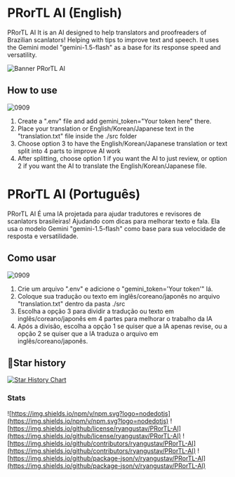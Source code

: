 # PRorTL AI (English)

PRorTL AI It is an AI designed to help translators and proofreaders of Brazilian scanlators! Helping with tips to improve text and speech. It uses the Gemini model "gemini-1.5-flash" as a base for its response speed and versatility.

![Banner PRorTL AI](https://github.com/user-attachments/assets/d4e333bc-39f6-4ac9-9f6c-457f4ab26588)

## How to use

![0909](https://github.com/user-attachments/assets/f09c517e-b827-47cc-840e-f99539af1ace)


1. Create a ".env" file and add gemini_token="Your token here" there.
2. Place your translation or English/Korean/Japanese text in the "translation.txt" file inside the ./src folder
3. Choose option 3 to have the English/Korean/Japanese translation or text split into 4 parts to improve AI work
4. After splitting, choose option 1 if you want the AI ​​to just review, or option 2 if you want the AI ​​to translate the English/Korean/Japanese file.

# PRorTL AI (Português)

PRorTL AI É uma IA projetada para ajudar tradutores e revisores de scanlators brasileiras! Ajudando com dicas para melhorar texto e fala. Ela usa o modelo Gemini "gemini-1.5-flash" como base para sua velocidade de resposta e versatilidade.

## Como usar

![0909](https://github.com/user-attachments/assets/f09c517e-b827-47cc-840e-f99539af1ace)

1. Crie um arquivo ".env" e adicione o "gemini_token='Your token'" lá.
2. Coloque sua tradução ou texto em inglês/coreano/japonês no arquivo "translation.txt" dentro da pasta ./src
3. Escolha a opção 3 para dividir a tradução ou texto em inglês/coreano/japonês em 4 partes para melhorar o trabalho da IA
4. Após a divisão, escolha a opção 1 se quiser que a IA apenas revise, ou a opção 2 se quiser que a IA traduza o arquivo em inglês/coreano/japonês.


## 🌟Star history

[![Star History Chart](https://api.star-history.com/svg?repos=ryangustav/PRorTL-AI&type=Date)](https://star-history.com/#ryangustav/PRorTL-AI&Date)


### Stats

![https://img.shields.io/npm/v/npm.svg?logo=nodedotjs](https://img.shields.io/npm/v/npm.svg?logo=nodedotjs) 
![https://img.shields.io/github/license/ryangustav/PRorTL-AI](https://img.shields.io/github/license/ryangustav/PRorTL-AI)
![https://img.shields.io/github/contributors/ryangustav/PRorTL-AI](https://img.shields.io/github/contributors/ryangustav/PRorTL-AI)
![https://img.shields.io/github/package-json/v/ryangustav/PRorTL-AI](https://img.shields.io/github/package-json/v/ryangustav/PRorTL-AI)

